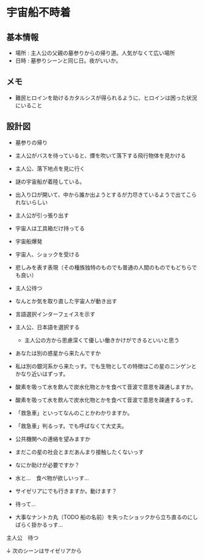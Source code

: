 # 宇宙船不時着
## 基本情報
* 場所 : 主人公の父親の墓参りからの帰り道。人気がなくて広い場所
* 日時 : 墓参りシーンと同じ日。夜がいいか。

## メモ
* 難民ヒロインを助けるカタルシスが得られるように、ヒロインは困った状況にいること

## 設計図
* 墓参りの帰り
* 主人公がバスを待っていると、煙を吹いて落下する飛行物体を見かける
* 主人公、落下地点を見に行く
* 謎の宇宙船が着陸している。
* 出入り口が開いて、中から誰か出ようとするが力尽きているようで出てこられないらしい
* 主人公が引っ張り出す
* 宇宙人は工具箱だけ持ってる
* 宇宙船爆発
* 宇宙人、ショックを受ける
* 悲しみを表す表現（その種族独特のものでも普通の人間のものでもどちらでも良い）
* 主人公待つ
* なんとか気を取り直した宇宙人が動き出す
* 言語選択インターフェイスを示す
* 主人公、日本語を選択する


  * 主人公の方から思慮深くて優しい働きかけができるといいと思う
* あなたは別の惑星から来たんですか
* 私は別の銀河系から来たっす。でも生物としての特徴はこの星のニンゲンとかなり近いはずっす。

* 酸素を吸って水を飲んで炭水化物とかを食べて音波で意思を疎通しますか。
* 酸素を吸って水を飲んで炭水化物とかを食べて音波で意思を疎通するっす。

* 「救急車」といってなんのことかわかりますか。
* 「救急車」判るっす。でも呼ばなくて大丈夫。

* 公共機関への連絡を望みますか
* まだこの星の社会とまだあんまり接触したくないっす

* なにか助けが必要ですか？
* 水と…　食べ物が欲しいっす…

* サイゼリアにでも行きますか。動けます？
* 待って…

* 大事なナントカ丸（TODO 船の名前）を失ったショックから立ち直るのにしばらく掛かるっす…

主人公　待つ

↓
次のシーンはサイゼリアから



